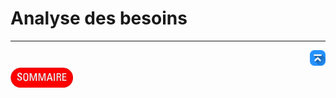 # Analyse des besoins

---
<!-- Bouton 'Retour vers le Sommaire' et Bouton 'Retour vers haut' du document -->
<div align="right">
    <a href="#analyse-des-besoins">
        <img src="../../img/image-docs/icon-vers-le-haut.png" alt="Retour vers le haut" style="width: 25px;" />
    </a>
</div>
<div align="left">
    <a href="/README.md">
        <img src="../../img/image-docs/summary.png" alt="Retour vers le haut" style="width: 100px;" />
    </a>
</div>